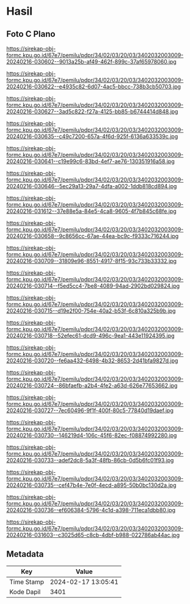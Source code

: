 # Hasil

## Foto C Plano

https://sirekap-obj-formc.kpu.go.id/67e7/pemilu/pdpr/34/02/03/20/03/3402032003009-20240216-030602--9013a25b-af49-462f-899c-37af65978060.jpg

https://sirekap-obj-formc.kpu.go.id/67e7/pemilu/pdpr/34/02/03/20/03/3402032003009-20240216-030622--e4935c82-6d07-4ac5-bbcc-738b3cb50703.jpg

https://sirekap-obj-formc.kpu.go.id/67e7/pemilu/pdpr/34/02/03/20/03/3402032003009-20240216-030627--3ad5c822-f27a-4125-bb85-b6744414d848.jpg

https://sirekap-obj-formc.kpu.go.id/67e7/pemilu/pdpr/34/02/03/20/03/3402032003009-20240216-030635--c49c7200-657a-4f6d-925f-6136a633539c.jpg

https://sirekap-obj-formc.kpu.go.id/67e7/pemilu/pdpr/34/02/03/20/03/3402032003009-20240216-030641--c19e99c6-83bd-4ef7-ae76-130351916a58.jpg

https://sirekap-obj-formc.kpu.go.id/67e7/pemilu/pdpr/34/02/03/20/03/3402032003009-20240216-030646--5ec29a13-29a7-4dfa-a002-1ddb818cd894.jpg

https://sirekap-obj-formc.kpu.go.id/67e7/pemilu/pdpr/34/02/03/20/03/3402032003009-20240216-031612--37e88e5a-84e5-4ca8-9605-4f7b845c68fe.jpg

https://sirekap-obj-formc.kpu.go.id/67e7/pemilu/pdpr/34/02/03/20/03/3402032003009-20240216-030658--9c8656cc-67ae-44ea-bc9c-f9333c716244.jpg

https://sirekap-obj-formc.kpu.go.id/67e7/pemilu/pdpr/34/02/03/20/03/3402032003009-20240216-030709--31809e96-8551-4917-8f15-93c733b33332.jpg

https://sirekap-obj-formc.kpu.go.id/67e7/pemilu/pdpr/34/02/03/20/03/3402032003009-20240216-030714--f5ed5cc4-7be8-4089-94ad-2902bd029824.jpg

https://sirekap-obj-formc.kpu.go.id/67e7/pemilu/pdpr/34/02/03/20/03/3402032003009-20240216-030715--d19e2f00-754e-40a2-b53f-6c810a325b9b.jpg

https://sirekap-obj-formc.kpu.go.id/67e7/pemilu/pdpr/34/02/03/20/03/3402032003009-20240216-030718--52efec61-dcd9-496c-9ea1-443e11924395.jpg

https://sirekap-obj-formc.kpu.go.id/67e7/pemilu/pdpr/34/02/03/20/03/3402032003009-20240216-030720--fe6aa432-6498-4b32-8653-2d41bfa9827d.jpg

https://sirekap-obj-formc.kpu.go.id/67e7/pemilu/pdpr/34/02/03/20/03/3402032003009-20240216-030724--86bfaefb-a2b4-4fe2-a63d-626e77653662.jpg

https://sirekap-obj-formc.kpu.go.id/67e7/pemilu/pdpr/34/02/03/20/03/3402032003009-20240216-030727--7ec60496-9f1f-400f-80c5-77840d19daef.jpg

https://sirekap-obj-formc.kpu.go.id/67e7/pemilu/pdpr/34/02/03/20/03/3402032003009-20240216-030730--146219d4-106c-45f6-82ec-f08874992280.jpg

https://sirekap-obj-formc.kpu.go.id/67e7/pemilu/pdpr/34/02/03/20/03/3402032003009-20240216-030733--adef2dc8-5a3f-48fb-86cb-0d5b6fc01f93.jpg

https://sirekap-obj-formc.kpu.go.id/67e7/pemilu/pdpr/34/02/03/20/03/3402032003009-20240216-030735--cef47b4e-7e0f-4ecd-a895-50b0bc130d2a.jpg

https://sirekap-obj-formc.kpu.go.id/67e7/pemilu/pdpr/34/02/03/20/03/3402032003009-20240216-030736--ef606384-5796-4c1d-a398-711eca1dbb80.jpg

https://sirekap-obj-formc.kpu.go.id/67e7/pemilu/pdpr/34/02/03/20/03/3402032003009-20240216-031603--c3025d65-c8cb-4dbf-b988-022786ab44ac.jpg


## Metadata

| Key        | Value               |
| ---------- | ------------------- |
| Time Stamp | 2024-02-17 13:05:41 |
| Kode Dapil | 3401                |



